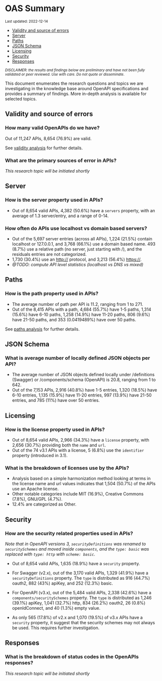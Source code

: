 OAS Summary
================
<sup>Last updated: 2022-12-14</sup>

- <a href="#validity-and-source-of-errors"
  id="toc-validity-and-source-of-errors">Validity and source of errors</a>
- <a href="#server" id="toc-server">Server</a>
- <a href="#paths" id="toc-paths">Paths</a>
- <a href="#json-schema" id="toc-json-schema">JSON Schema</a>
- <a href="#licensing" id="toc-licensing">Licensing</a>
- <a href="#security" id="toc-security">Security</a>
- <a href="#responses" id="toc-responses">Responses</a>

<sup>*DISCLAIMER: the results and findings below are preliminary and
have not been fully validated or peer reviewed. Use with care. Do not
quote or disseminate.*</sup>

This document enumerates the research questions and topics we are
investigating in the knowledge base around OpenAPI specifications and
provides a summary of findings. More in-depth analysis is available for
selected topics.

## Validity and source of errors

### How many valid OpenAPIs do we have?

Out of 11,247 APIs, 8,654 (76.9%) are valid.

See [validity analysis](oas_validity.md) for further details.

### What are the primary sources of error in APIs?

*This research topic will be initiated shortly*

## Server

### How is the server property used in APIs?

- Out of 8,654 valid APIs, 4,382 (50.6%) have a `servers` property, with
  an average of 1.3 server/entry, and a range of 0-14.

### How often do APIs use localhost vs domain based servers?

- Out of the 5,697 server entries (across all APIs), 1,224 (21.5%)
  contain localhost or 127.0.0.1, and 3,768 (66.1%) use a domain based
  name. 493 (8.7%) use a relative path (no server, just starting with
  /), and the residuals entries are not categorized.
- 1,730 (30.4%) use an <http://> protocol, and 3,213 (56.4%) <https://>.
- *@TODO: compute API level statistics (localhost vs DNS vs mixed)*

## Paths

### How is the path property used in APIs?

- The average number of path per API is 11.2, ranging from 1 to 271.
- Out of the 8,415 APIs with a path, 4,684 (55.7%) have 1-5 paths, 1,314
  (15.6%) have 6-10 paths, 1,258 (14.9%) have 11-20 paths, 806 (9.6%)
  have 21-50 paths, and 353 (0.0419489%) have over 50 paths.

See [paths analysis](oas_paths.md) for further details.

## JSON Schema

### What is average number of locally defined JSON objects per API?

- The average number of JSON objects defined locally under /definitions
  (Swagger) or /components/schema (OpenAPI) is 20.8, ranging from 1 to
  642.
- Out of the 7,153 APIs, 2,916 (40.8%) have 1-5 entries, 1,320 (18.5%)
  have 6-10 entries, 1,135 (15.9%) have 11-20 entries, 997 (13.9%) have
  21-50 entries, and 785 (11%) have over 50 entries.

## Licensing

### How is the license property used in APIs?

- Out of 8,654 valid APIs, 2,966 (34.3%) have a `license` property, with
  2,656 (30.7%) providing both the `name` and `url`.
- Out of the 74 v3.1 APIs with a license, 5 (6.8%) use the `identifier`
  property (introduced in 3.1).

### What is the breakdown of licenses use by the APIs?

- Analysis based on a simple harmonization method looking at terms in
  the license name and url values indicates that 1,504 (50.7%) of the
  APIs use an Apache license.
- Other notable categories include MIT (16.9%), Creative Commons (7.8%),
  GNU/GPL (4.7%).
- 12.4% are categorized as Other.

## Security

### How are the security related properties used in APIs?

*Note that in OpenAPI versions 3, `securityDefinitions` was renamed to
`securitySchemes` and moved inside `components`, and the `type: basic`
was replaced with `type: http` with `scheme: basic`.*

- Out of 8,654 valid APIs, 1,635 (18.9%) have a `security` property.

- For Swagger (v2.x), out of the 3,170 valid APIs, 1,329 (41.9%) have a
  `securityDefinitions` property. The `type` is distributed as 916
  (44.7%) oauth2, 882 (43%) apiKey, and 252 (12.3%) basic.

- For OpenAPI (v3.x), out of the 5,484 valid APIs, 2,338 (42.6%) have a
  `components/securitySchemes` property. The `type` is distributed as
  1,246 (39.1%) apiKey, 1,041 (32.7%) http, 834 (26.2%) oauth2, 26
  (0.8%) openIdConnect, and 40 (1.3%) empty value.

- As only 565 (17.8%) of v2.x and 1,070 (19.5%) of v3.x APIs have a
  `security` property, it suggest that the security schemes may not
  always be used. This requires further investigation.

## Responses

### What is the breakdown of status codes in the OpenAPIs responses?

*This research topic will be initiated shortly*
